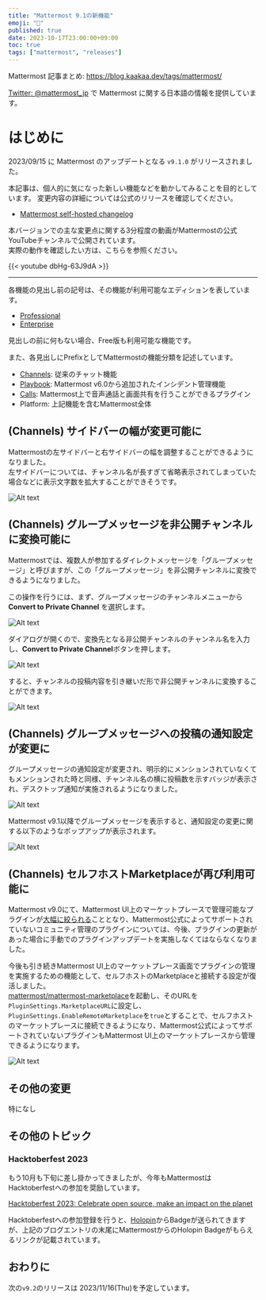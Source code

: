 ```yaml
---
title: "Mattermost 9.1の新機能"
emoji: "🎉"
published: true
date: 2023-10-17T23:00:00+09:00
toc: true
tags: ["mattermost", "releases"]
---
```


Mattermost 記事まとめ: https://blog.kaakaa.dev/tags/mattermost/

[Twitter: @mattermost_jp](https://twitter.com/mattermost_jp) で Mattermost に関する日本語の情報を提供しています。

# はじめに

2023/09/15 に Mattermost のアップデートとなる `v9.1.0` がリリースされました。  

本記事は、個人的に気になった新しい機能などを動かしてみることを目的としています。
変更内容の詳細については公式のリリースを確認してください。

- [Mattermost self\-hosted changelog](https://docs.mattermost.com/install/self-managed-changelog.html#release-v9-1-feature-release)

本バージョンでの主な変更点に関する3分程度の動画がMattermostの公式YouTubeチャンネルで公開されています。  
実際の動作を確認したい方は、こちらを参照ください。

{{< youtube dbHg-63J9dA >}}

---

各機能の見出し前の記号は、その機能が利用可能なエディションを表しています。

- [Professional](https://mattermost.com/pricing/)
- [Enterprise](https://mattermost.com/pricing/)

見出しの前に何もない場合、Free版も利用可能な機能です。

また、各見出しにPrefixとしてMattermostの機能分類を記述しています。

- [Channels](https://docs.mattermost.com/guides/channels.html): 従来のチャット機能
- [Playbook](https://docs.mattermost.com/guides/playbooks.html): Mattermost v6.0から追加されたインシデント管理機能
- [Calls](https://docs.mattermost.com/channels/make-calls.html): Mattermost上で音声通話と画面共有を行うことができるプラグイン
- Platform: 上記機能を含むMattermost全体

## (Channels) サイドバーの幅が変更可能に

Mattermostの左サイドバーと右サイドバーの幅を調整することができるようになりました。  
左サイドバーについては、チャンネル名が長すぎて省略表示されてしまっていた場合などに表示文字数を拡大することができそうです。

![Alt text](https://blog.kaakaa.dev/images/posts/mattermost/releases-9.1/channels-resize-sidebar.gif)


## (Channels) グループメッセージを非公開チャンネルに変換可能に

Mattermostでは、複数人が参加するダイレクトメッセージを「グループメッセージ」と呼びますが、この「グループメッセージ」を非公開チャンネルに変換できるようになりました。

この操作を行うには、まず、グループメッセージのチャンネルメニューから **Convert to Private Channel** を選択します。

![Alt text](https://blog.kaakaa.dev/images/posts/mattermost/releases-9.1/channels-gm-convert-menu.png)

ダイアログが開くので、変換先となる非公開チャンネルのチャンネル名を入力し、**Convert to Private Channel**ボタンを押します。

![Alt text](https://blog.kaakaa.dev/images/posts/mattermost/releases-9.1/channels-gm-convert-dialog.png)

すると、チャンネルの投稿内容を引き継いだ形で非公開チャンネルに変換することができます。

![Alt text](https://blog.kaakaa.dev/images/posts/mattermost/releases-9.1/channels-gm-convert-after.png)

## (Channels) グループメッセージへの投稿の通知設定が変更に

グループメッセージの通知設定が変更され、明示的にメンションされていなくてもメンションされた時と同様、チャンネル名の横に投稿数を示すバッジが表示され、デスクトップ通知が実施されるようになりました。

![Alt text](https://blog.kaakaa.dev/images/posts/mattermost/releases-9.1/channels-gm-notification.png)

Mattermost v9.1以降でグループメッセージを表示すると、通知設定の変更に関する以下のようなポップアップが表示されます。

![Alt text](https://blog.kaakaa.dev/images/posts/mattermost/releases-9.1/channels-gm-notification-popup.png)


## (Channels) セルフホストMarketplaceが再び利用可能に

Mattermost v9.0にて、Mattermost UI上のマーケットプレースで管理可能なプラグインが[大幅に絞られる](https://blog.kaakaa.dev/post/mattermost/releases-9.0/#boards-plugin%E3%82%92%E5%A7%8B%E3%82%81%E3%81%A8%E3%81%97%E3%81%9F%E5%A4%9A%E3%81%8F%E3%81%AE%E3%83%97%E3%83%A9%E3%82%B0%E3%82%A4%E3%83%B3%E3%81%AE%E3%82%B3%E3%83%9F%E3%83%A5%E3%83%8B%E3%83%86%E3%82%A3%E3%81%B8%E3%82%B5%E3%83%9D%E3%83%BC%E3%83%88%E3%81%AE%E7%A7%BB%E8%A1%8C)こととなり、Mattermost公式によってサポートされていないコミュニティ管理のプラグインについては、今後、プラグインの更新があった場合に手動でのプラグインアップデートを実施しなくてはならなくなりました。

今後も引き続きMattermost UI上のマーケットプレース画面でプラグインの管理を実施するための機能として、セルフホストのMarketplaceと接続する設定が復活しました。  
[mattermost/mattermost\-marketplace](https://github.com/mattermost/mattermost-marketplace)を起動し、そのURLを`PluginSettings.MarketplaceURL`に設定し、`PluginSettings.EnableRemoteMarketplace`を`true`とすることで、セルフホストのマーケットプレースに接続できるようになり、Mattermost公式によってサポートされていないプラグインもMattermost UI上のマーケットプレースから管理できるようになります。

![Alt text](https://blog.kaakaa.dev/images/posts/mattermost/releases-9.1/channels-marketplace.png)

## その他の変更

特になし

## その他のトピック

### Hacktoberfest 2023

もう10月も下旬に差し掛かってきましたが、今年もMattermostはHacktoberfestへの参加を奨励しています。

[Hacktoberfest 2023: Celebrate open source, make an impact on the planet](https://mattermost.com/blog/mattermost-hacktoberfest-2023/)

Hacktoberfestへの参加登録を行うと、[Holopin](https://www.holopin.io/)からBadgeが送られてきますが、上記のブログエントリの末尾にMattermostからのHolopin Badgeがもらえるリンクが記載されています。

## おわりに
次の`v9.2`のリリースは 2023/11/16(Thu)を予定しています。  
